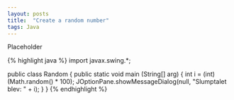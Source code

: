 ```yaml
---
layout: posts
title:  "Create a random number"
tags: Java
---
```

Placeholder

{% highlight java %}
import javax.swing.*;

public class Random {
  public static void main (String[] arg) {
    int i = (int) (Math.random() * 100);
    JOptionPane.showMessageDialog(null, "Slumptalet blev: " + i);
  }
}
{% endhighlight %}
